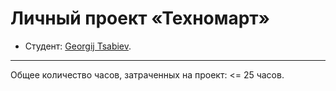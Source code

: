 # Личный проект «Техномарт»

* Студент: [Georgij Tsabiev](https://up.htmlacademy.ru/htmlcss/36/user/2277251).

---

Общее количество часов, затраченных на проект: <= 25 часов.